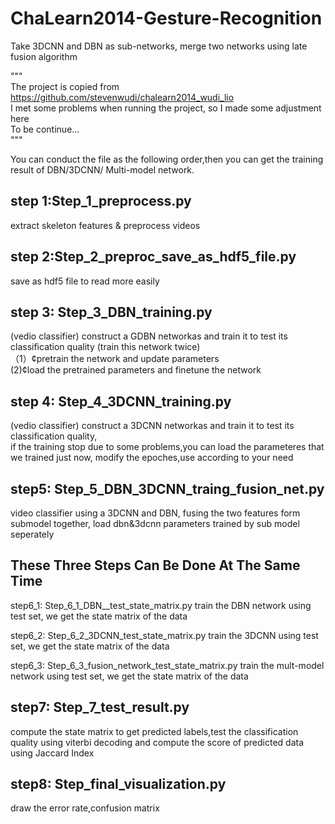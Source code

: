 # ChaLearn2014-Gesture-Recognition
Take 3DCNN and DBN as sub-networks, merge two networks using late fusion algorithm

"""<br>
The project is copied from https://github.com/stevenwudi/chalearn2014_wudi_lio <br> 
I met some problems when running the project, so I made some adjustment here <br>
To be continue... <br>
"""<br>

You can conduct the file as the following order,then you can get the training result of DBN/3DCNN/
Multi-model network.

step 1:Step_1_preprocess.py 
----
extract skeleton features & preprocess videos 

step 2:Step_2_preproc_save_as_hdf5_file.py
----------
save as hdf5 file to read more easily

step 3: Step_3_DBN_training.py
--------
(vedio classifier) construct a GDBN networkas and train it to test its classification quality
(train this network twice)        
（1）¢pretrain the network and update parameters   
(2)¢load the pretrained parameters and finetune the network

step 4: Step_4_3DCNN_training.py
----
(vedio classifier) construct a 3DCNN networkas and train it to test its classification quality,     
if the training stop due to some problems,you can load the parameteres that we trained just now,
modify the epoches,use according to your need

step5: Step_5_DBN_3DCNN_traing_fusion_net.py
--
video classifier using a 3DCNN and DBN, fusing the two features form submodel together, 
load dbn&3dcnn parameters trained by sub model seperately 

These Three Steps Can Be Done At The Same Time 
----
step6_1: Step_6_1_DBN__test_state_matrix.py
train the DBN network using test set, we get the state matrix of the data 

step6_2: Step_6_2_3DCNN_test_state_matrix.py
train the 3DCNN using test set, we get the state matrix of the data 

step6_3: Step_6_3_fusion_network_test_state_matrix.py
train the mult-model network using test set, we get the state matrix of the data 


step7: Step_7_test_result.py
-----
compute the state matrix to get predicted labels,test the classification quality using 
viterbi decoding and 
compute the score of predicted data using Jaccard Index

step8: Step_final_visualization.py
-------
draw the error rate,confusion matrix 
